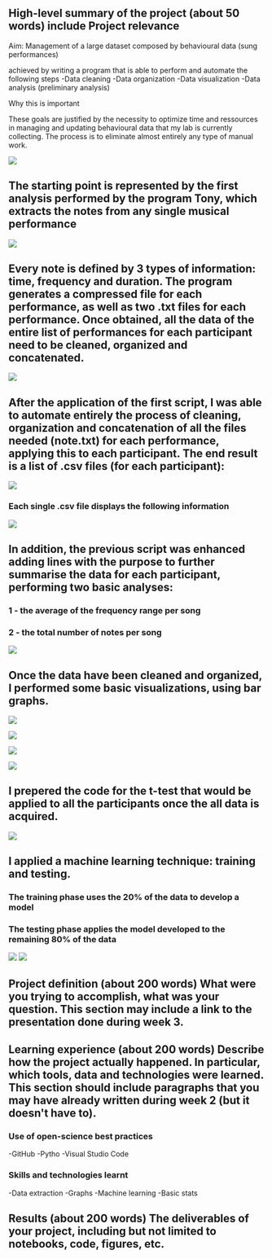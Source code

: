 ## High-level summary of the project (about 50 words) include Project relevance
Aim: Management of a large dataset composed by behavioural data (sung performances) 

achieved by writing a program that is able to perform and automate the following steps
-Data cleaning
-Data organization
-Data visualization
-Data analysis (preliminary analysis)


Why this is important 

These goals are justified by the necessity to optimize time and ressources in managing and updating behavioural data that my lab is currently collecting.
The process is to eliminate almost entirely any type of manual work.

![](https://github.com/mtl-brainhack-school-2019/EmanueleB/blob/master/screenshots/flow%20chart.JPG)

## The starting point is represented by the first analysis performed by the program Tony, which extracts the notes from any single musical performance 

![](https://github.com/mtl-brainhack-school-2019/EmanueleB/blob/master/screenshots/c3.JPG)

## Every note is defined by 3 types of information: time, frequency and duration. The program generates a compressed file for each performance, as well as two .txt files for each performance. Once obtained, all the data of the entire list of performances for each participant need to be cleaned, organized and concatenated. 

![](https://github.com/mtl-brainhack-school-2019/EmanueleB/blob/master/screenshots/Unorganized%20data.JPG)

## After the application of the first script, I was able to automate entirely the process of cleaning, organization and concatenation of all the files needed (note.txt) for each performance, applying this to each participant.  The end result is a list of .csv files (for each participant):

![](https://github.com/mtl-brainhack-school-2019/EmanueleB/blob/master/screenshots/Notes_Frequency_Duration_Time_First%20Step.JPG)

### Each single .csv file displays the following information

![](https://github.com/mtl-brainhack-school-2019/EmanueleB/blob/master/screenshots/P002_example.JPG)

## In addition, the previous script was enhanced adding lines with the purpose to further summarise the data for each participant, performing two basic analyses: 
### 1 - the average of the frequency range per song
### 2 - the total number of notes per song

![](https://github.com/mtl-brainhack-school-2019/EmanueleB/blob/master/screenshots/P002_second%20analysis.JPG)

## Once the data have been cleaned and organized, I performed some basic visualizations, using bar graphs. 

![](https://github.com/mtl-brainhack-school-2019/EmanueleB/blob/master/graphs/graph1.png)

![](https://github.com/mtl-brainhack-school-2019/EmanueleB/blob/master/graphs/graph2.png)

![](https://github.com/mtl-brainhack-school-2019/EmanueleB/blob/master/graphs/graph3.png)

![](https://github.com/mtl-brainhack-school-2019/EmanueleB/blob/master/graphs/graph4.png)

## I prepered the code for the t-test that would be applied to all the participants once the all data is acquired.
![](https://github.com/mtl-brainhack-school-2019/EmanueleB/blob/master/graphs/ttest_result.png)

## I applied a machine learning technique: training and testing. 
### The training phase uses the 20% of the data to develop a model
### The testing phase applies the model developed to the remaining 80% of the data

![](https://github.com/mtl-brainhack-school-2019/EmanueleB/blob/master/graphs/training_testing_results.png)
![](https://github.com/mtl-brainhack-school-2019/EmanueleB/blob/master/graphs/training_testing_graph.png)



## Project definition (about 200 words) What were you trying to accomplish, what was your question. This section may include a link to the presentation done during week 3.

## Learning experience (about 200 words) Describe how the project actually happened. In particular, which tools, data and technologies were learned. This section should include paragraphs that you may have already written during week 2 (but it doesn't have to).

### Use of open-science best practices
-GitHub
-Pytho
-Visual Studio Code


### Skills and technologies learnt
-Data extraction
-Graphs
-Machine learning 
-Basic stats


## Results (about 200 words) The deliverables of your project, including but not limited to notebooks, code, figures, etc.
